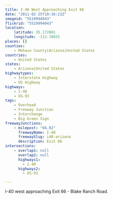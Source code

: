 ```yaml
---
title: I-40 West Approaching Exit 66
date: "2011-02-25T10:36:23Z"
imageid: "5519994043"
flickrid: "5519994043"
location:
    latitude: 35.172861
    longitude: -113.78025
places: []
counties:
    - Mohave County|Arizona|United States
countries:
    - United States
states:
    - Arizona|United States
highwaytypes:
    - Interstate Highway
    - US Highway
highways:
    - I-40
    - US-93
tags:
    - Overhead
    - Freeway Junction
    - Interchange
    - Big Green Sign
freewayJunctions:
    - milepost: "66.02"
      freewayName: I-40
      freewaySlug: i40-arizona
      description: Exit 66
intersections:
    - overlap1: null
      overlap2: null
      highways1:
        - I-40
      highways2:
        - US-93

---
```

I-40 west approaching Exit 66 - Blake Ranch Road.